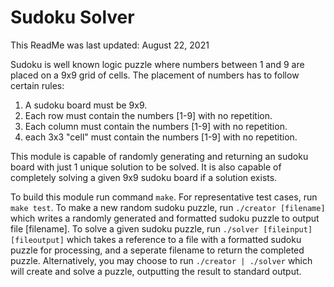 # Sudoku Solver


This ReadMe was last updated: August 22, 2021


Sudoku is well known logic puzzle where numbers between 1 and 9 are placed on a 9x9 grid of cells. The placement of numbers has to follow certain rules:
1. A sudoku board must be 9x9.
2. Each row must contain the numbers [1-9] with no repetition.
3. Each column must contain the numbers [1-9] with no repetition.
4. each 3x3 "cell" must contain the numbers [1-9] with no repetition.

This module is capable of randomly generating and returning an sudoku board with just 1 unique solution to be solved.  It is also capable of completely solving a given 9x9 sudoku board if a solution exists.

To build this module run command `make`.  For representative test cases, run `make test`.  To make a new random sudoku puzzle, run `./creator [filename]` which writes a randomly generated and formatted sudoku puzzle to output file [filename].  To solve a given sudoku puzzle, run `./solver [fileinput] [fileoutput]` which takes a reference to a file with a formatted sudoku puzzle for processing, and a seperate filename to return the completed puzzle.  Alternatively, you may choose to run `./creator | ./solver` which will create and solve a puzzle, outputting the result to standard output.

